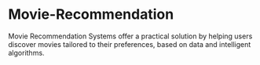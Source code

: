 # Movie-Recommendation
Movie Recommendation Systems offer a practical solution by helping users discover movies tailored to their preferences, based on data and intelligent algorithms.
